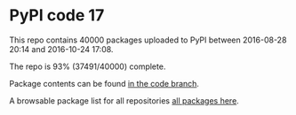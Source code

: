 # PyPI code 17

This repo contains 40000 packages uploaded to PyPI between 
2016-08-28 20:14 and 2016-10-24 17:08.

The repo is 93% (37491/40000) complete.

Package contents can be found [in the code branch](https://github.com/pypi-data/pypi-mirror-17/tree/code/packages).

A browsable package list for all repositories [all packages here](https://pypi-data.github.io/website/repositories/pypi-mirror-17).


